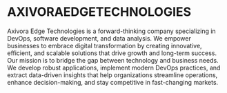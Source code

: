 # AXIVORAEDGETECHNOLOGIES
Axivora Edge Technologies is a forward-thinking company specializing in DevOps, software development, and data analysis. We empower businesses to embrace digital transformation by creating innovative, efficient, and scalable solutions that drive growth and long-term success.
Our mission is to bridge the gap between technology and business needs. We develop robust applications, implement modern DevOps practices, and extract data-driven insights that help organizations streamline operations, enhance decision-making, and stay competitive in fast-changing markets.